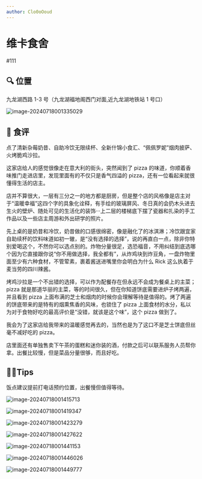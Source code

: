 ```yaml
---
author: Clo0oOoud
---
```


# 维卡食舍

#111

## :mag: 位置

九龙湖西路 1-3 号（九龙湖福地阁西门对面,近九龙湖地铁站 1 号口）

![image-20240718001335029](https://s2.loli.net/2024/07/18/X6waV8mtdSPqsuN.png)

## 🌰 食评

点了清新杂莓奶昔、自助冷饮无限续杯、全新什锦小食汇、“佩佩罗妮”烟肉披萨、火烤脆鸡沙拉。

这家店给人的感觉很像走在意大利的街头，突然闻到了 pizza 的味道，你顺着香味推门走进店里，发现里面有的不仅只是香气四溢的 pizza，还有一位看起来就很懂得生活的店主。

店并不算很大，一层有三分之一的地方都是厨房，但是整个店的风格像是店主对于“温暖幸福”这四个字的具象化诠释，有手绘的玻璃屏风、冬日真的会扔木头进去生火的壁炉、随处可见的生活化的装饰···上二层的楼梯底下摆了瓷器和扎染的手工作品以及一些店主周游和外出研学的照片。

先上桌的是奶昔和冷饮，奶昔做的口感很绵密，像是融化了的冰淇淋；冷饮跟宜家自助续杯的饮料味道如初一辙，是“没有选择的选择”，说的再直白一点，除非你特别爱喝这个，不然你可以选点别的。炸物分量很足，选恐福音，不用纠结到底选哪个因为它直接跟你说“你不用做选择，我全都有”，从炸鸡块到炸豆角，一盘炸物里面至少有六种食材，不管荤素，裹着酱送进嘴里你会明白为什么 Rick 这么执着于麦当劳的四川辣酱。

烤鸡沙拉是一个不出错的选择，可以作为配餐存在但永远不会成为餐桌上的主菜；pizza 就是那道华丽的主菜，等的时间很久，但在你知道饼底需要进炉子烤两遍，并且看到 pizza 上面布满的芝士和烟肉的时候你会理解等待是值得的。烤了两遍的饼底带来的是特有的烟熏焦香的风味，也锁住了 pizza 上面食材的水分，私以为对于食物好吃的最高评价是“没错，就该是这个味”，这个 pizza 做到了。

我会为了这家店给我带来的温暖感觉再去的，当然也是为了这口不是芝士饼底但丝毫不减好吃的 pizza。

店里面还有单独售卖下午茶的蛋糕和迷你装的酒，付款之后可以联系服务人员帮你拿。出餐比较慢，但是菜品分量很够，而且好吃。

## :tipping_hand_man:Tips

饭点建议提前打电话预约位置，出餐慢但值得等待。

![image-20240718001415713](https://s2.loli.net/2024/07/18/2rxlcXdQiM5mH7S.png)

![image-20240718001419347](https://s2.loli.net/2024/07/18/cn5bEPUI8F7ajG9.png)

![image-20240718001423279](https://s2.loli.net/2024/07/18/TIH52aXBb1G684d.png)

![image-20240718001427622](https://s2.loli.net/2024/07/18/OxXJr5QWcSKGyZN.png)

![image-20240718001441153](https://s2.loli.net/2024/07/18/iBaeHL1ct3MEz6x.png)

![image-20240718001446026](https://s2.loli.net/2024/07/18/9B1ANdnxpCgaKRH.png)

![image-20240718001449777](https://s2.loli.net/2024/07/18/VacrktMX51Oix3l.png)
